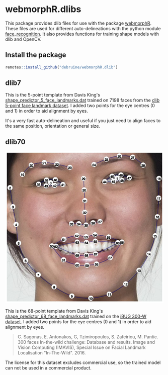 # webmorphR.dlibs

This package provides dlib files for use with the package [webmorphR](https://debruine.github.io/webmorphR/). These files are used for different auto-delineations with the python module [face_recognition](https://github.com/ageitgey/face_recognition). It also provides functions for training shape models with dlib and OpenCV.

## Install the package

``` r
remotes::install_github("debruine/webmorphR.dlib")
```
## dlib7

This is the 5-point template from Davis King's [shape_predictor_5_face_landmarks.dat](https://github.com/davisking/dlib-models#shape_predictor_5_face_landmarksdatbz2) trained on 7198 faces from the [dlib 5-point face landmark dataset](http://dlib.net/files/data/dlib_faces_5points.tar). I added two points for the eye centres (0 and 1) in order to aid alignment by eyes.

It's a very fast auto-delineation and useful if you just need to align faces to the same position, orientation or general size.

## dlib70

<img src="man/figures/dlib70.jpg" style="max-width: 100%;"/>

This is the 68-point template from Davis King's [shape_predictor_68_face_landmarks.dat](https://github.com/davisking/dlib-models#shape_predictor_68_face_landmarksdatbz2) trained on the [iBUG 300-W dataset](https://ibug.doc.ic.ac.uk/resources/facial-point-annotations/). I added two points for the eye centres (0 and 1) in order to aid alignment by eyes.

> C. Sagonas, E. Antonakos, G, Tzimiropoulos, S. Zafeiriou, M. Pantic. 300 faces In-the-wild challenge: Database and results. 
Image and Vision Computing (IMAVIS), Special Issue on Facial Landmark Localisation "In-The-Wild". 2016.

The license for this dataset excludes commercial use, so the trained model can not be used in a commercial product. 



